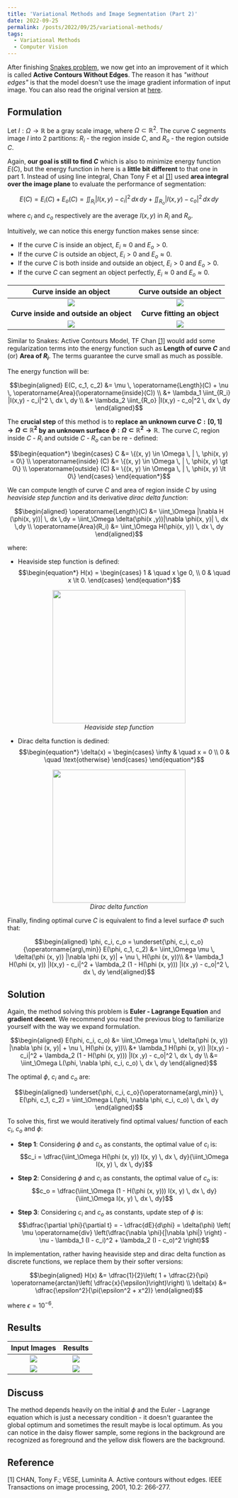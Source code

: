 ```yaml
---
title: 'Variational Methods and Image Segmentation (Part 2)'
date: 2022-09-25
permalink: /posts/2022/09/25/variational-methods/
tags:
  - Variational Methods
  - Computer Vision
---
```


After finishing [Snakes problem](https://graphicsminer.github.io/mathematics/2022/09/20/variational-methods-and-image-segmentation_part1.html), we now get into an improvement of it which is called **Active Contours Without Edges**. The reason it has *"without edges"* is that the model doesn't use the image gradient information of input image. You can also read the original version at [here](https://www.math.ucla.edu/~lvese/PAPERS/IEEEIP2001.pdf).

## Formulation

Let $I: \Omega \rightarrow \mathbb{R}$ be a gray scale image, where $\Omega \subset \mathbb{R}^2$. The curve $C$ segments image $I$ into 2 partitions: $R_i$ - the region inside $C$,  and $R_o$ - the region outside $C$.

Again, **our goal is still to find $C$** which is also to minimize energy function $E(C)$, but the energy function in here is a **little bit different** to that one in part 1. Instead of using line integral, Chan Tony F et al [[1]](#1) used **area integral over the image plane** to evaluate the performance of segmentation:

$$E(C) = E_i(C) + E_o(C) = \iint_{R_i} |I(x,y) - c_i|^2 \, dx \, dy + \iint_{R_o} |I(x,y) - c_o|^2 \, dx \, dy$$

where $c_i$ and $c_o$ respectively are the average $I(x,y)$ in $R_i$ and $R_o$.

Intuitively, we can notice this energy function makes sense since:

* If the curve $C$ is inside an object, $E_i \approx 0$ and $E_o \gt 0$.
* If the curve $C$ is outside an object, $E_i \gt 0$ and $E_o \approx 0$.
* If the curve $C$ is both inside and outside an object, $E_i \gt 0$ and $E_o \gt 0$.
* If the curve $C$ can segment an object perfectly, $E_i \approx 0$ and $E_o \approx 0$.

Curve inside an object            |  Curve outside an object
:-----------------------:|:-------------------------:
![](/figure/ACM/in.png)  |  ![](/figure/ACM/out.png)
**Curve inside and outside an object** | **Curve fitting an object**
![](/figure/ACM/in_and_out.png)  |  ![](/figure/ACM/fitting.png)

Similar to Snakes: Active Contours Model, TF Chan [[1]](#1) would add some regularization terms into the energy function such as **Length of curve $C$** and (or) **Area of $R_i$**. The terms guarantee the curve small as much as possible.

The energy function will be:

$$\begin{aligned}
    E(C, c_1, c_2) &= \mu \, \operatorname{Length}(C) + \nu \, \operatorname{Area}(\operatorname{inside}(C)) \\
         &+ \lambda_1 \iint_{R_i} |I(x,y) - c_i|^2 \, dx \, dy \\
         &+ \lambda_2 \iint_{R_o} |I(x,y) - c_o|^2 \, dx \, dy
\end{aligned}$$

The **crucial step** of this method is to **replace an unknown curve $C: [0, 1] \rightarrow \Omega \subset \mathbb{R}^2$ by an unknown surface $\phi: \Omega \subset \mathbb{R}^2 \rightarrow \mathbb{R}$**. The curve $C$, region inside $C$ - $R_i$ and outside $C$ - $R_o$ can be re - defined:

$$\begin{equation*}
\begin{cases}
C &= \{(x, y) \in \Omega \, | \, \phi(x, y) = 0\} \\
\operatorname{inside} (C) &= \{(x, y) \in \Omega \, | \, \phi(x, y) \gt 0\} \\
\operatorname{outside} (C) &= \{(x, y) \in \Omega \, | \, \phi(x, y) \lt 0\}
\end{cases}
\end{equation*}$$

We can compute length of curve $C$ and area of region inside $C$ by using *heaviside step function* and its derivative *dirac delta function*:

$$\begin{aligned}
    \operatorname{Length}(C) &= \iint_\Omega |\nabla H (\phi(x, y))| \, dx \,dy = \iint_\Omega \delta(\phi(x ,y))|\nabla \phi(x, y)| \, dx \,dy \\
    \operatorname{Area}(R_i) &= \iint_\Omega H(\phi(x, y)) \, dx \, dy
\end{aligned}$$

where:

* Heaviside step function is defined:
$$\begin{equation*}
H(x) = \begin{cases}
1 & \quad x \ge 0, \\
0 & \quad x \lt 0.
\end{cases}
\end{equation*}$$
 
<p align = "center">
    <img width="300"  src="/figure/ACM/heaviside.png"/>
    <br>
    <i>Heaviside step function</i>
</p>

* Dirac delta function is dedined:
$$\begin{equation*}
    \delta(x) = \begin{cases}
        \infty & \quad x = 0 \\
        0      & \quad \text{otherwise}
    \end{cases}
\end{equation*}$$

<p align = "center">
    <img width="300"  src="/figure/ACM/dirac.png"/>
    <br>
    <i>Dirac delta function</i>
</p>

Finally, finding optimal curve $C$ is equivalent to find a level surface $\Phi$ such that:
  
$$\begin{aligned}
    \phi, c_i, c_o = \underset{\phi, c_i, c_o}{\operatorname{arg\,min}} E(\phi, c_1, c_2) &= \iint_\Omega \mu \, \delta(\phi (x, y)) |\nabla \phi (x, y)| + \nu \, H(\phi (x, y))\\ 
    &+ \lambda_1 H(\phi (x, y)) |I(x,y) - c_i|^2 + \lambda_2 (1 - H(\phi (x, y))) |I(x ,y) - c_o|^2 \, dx \, dy
\end{aligned}$$

## Solution

Again, the method solving this problem is **Euler - Lagrange Equation** and **gradient decent**. We recommend you read the previous blog to familiarize yourself with the way we expand formulation.

$$\begin{aligned}
    E(\phi, c_i, c_o) &= \iint_\Omega \mu \, \delta(\phi (x, y)) |\nabla \phi (x, y)| + \nu \, H(\phi (x, y))\\ 
    &+ \lambda_1 H(\phi (x, y)) |I(x,y) - c_i|^2 + \lambda_2 (1 - H(\phi (x, y))) |I(x ,y) - c_o|^2 \, dx \, dy \\
    &= \iint_\Omega L(\phi, \nabla \phi, c_i, c_o) \, dx \, dy
\end{aligned}$$

The optimal $\phi$, $c_i$ and $c_o$ are:

$$\begin{aligned}
  \underset{\phi, c_i, c_o}{\operatorname{arg\,min}} \, E(\phi, c_1, c_2) = \iint_\Omega L(\phi, \nabla \phi, c_i, c_o) \, dx \, dy
\end{aligned}$$

To solve this, first we would iteratively find optimal values/ function of each $c_i$, $c_o$ and $\phi$:

* **Step 1**: Considering $\phi$ and $c_o$ as constants, the optimal value of $c_i$ is:
   $$c_i = \dfrac{\iint_\Omega H(\phi (x, y)) I(x, y) \, dx \, dy}{\iint_\Omega I(x, y) \, dx \, dy}$$
* **Step 2**: Considering $\phi$ and $c_i$ as constants, the optimal value of $c_o$ is:
   $$c_o = \dfrac{\iint_\Omega (1 - H(\phi (x, y))) I(x, y) \, dx \, dy}{\iint_\Omega I(x, y) \, dx \, dy}$$

* **Step 3**: Considering $c_i$ and $c_o$ as constants, update step of $\phi$ is:
   $$\dfrac{\partial \phi}{\partial t} = - \dfrac{dE}{d\phi} = \delta(\phi) \left( \mu \operatorname{div} \left(\dfrac{\nabla \phi}{|\nabla \phi|} \right) - \nu - \lambda_1 (I - c_i)^2 + \lambda_2 (I - c_o)^2 \right)$$

In implementation, rather having heaviside step and dirac delta function as discrete functions, we replace them by their softer versions:

$$\begin{aligned}
    H(x) &= \dfrac{1}{2}\left( 1 + \dfrac{2}{\pi} \operatorname{arctan}\left( \dfrac{x}{\epsilon}\right)\right) \\
    \delta(x) &= \dfrac{\epsilon^2}{\pi(\epsilon^2 + x^2)}
\end{aligned}$$

where $\epsilon = 10^{-6}.$

## Results

Input Images             |  Results
:-----------------------:|:-------------------------:
![](/figure/ACM/complex.png)  |  ![](/figure/ACM/complex.gif)
![](/figure/ACM/daisy.jpg)  |  ![](/figure/ACM/daisy.gif)

## Discuss

The method depends heavily on the initial $\phi$ and the Euler - Lagrange equation which is just a necessary condition - it doesn't guarantee the global optimum and sometimes the result maybe is local optimum. As you can notice in the daisy flower sample, some regions in the background are recognized as foreground and the yellow disk flowers are the background.

## Reference
<a id="1">[1]</a> CHAN, Tony F.; VESE, Luminita A. Active contours without edges. IEEE Transactions on image processing, 2001, 10.2: 266-277.
